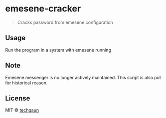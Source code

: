 # emesene-cracker

> Cracks password from emesene configuration


## Usage

Run the program in a system with emesene running

## Note

Emesene messenger is no longer actively maintained. This script is also put for historical reason.

## License

MIT © [techgaun](http://samar.techgaun.com)
